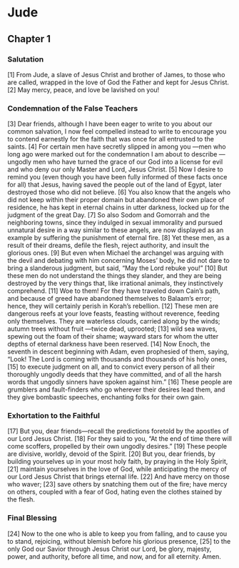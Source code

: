 # Jude

## Chapter 1 <!-- scripture:1 -->


### Salutation

[1] From Jude, a slave of Jesus Christ and brother of James, to those who are called, wrapped in the love of God the Father and kept for Jesus Christ.
[2] May mercy, peace, and love be lavished on you!

### Condemnation of the False Teachers

[3] Dear friends, although I have been eager to write to you about our common salvation, I now feel compelled instead to write to encourage you to contend earnestly for the faith that was once for all entrusted to the saints.
[4] For certain men have secretly slipped in among you —men who long ago were marked out for the condemnation I am about to describe —ungodly men who have turned the grace of our God into a license for evil and who deny our only Master and Lord, Jesus Christ.
[5] Now I desire to remind you (even though you have been fully informed of these facts once for all) that Jesus, having saved the people out of the land of Egypt, later destroyed those who did not believe.
[6] You also know that the angels who did not keep within their proper domain but abandoned their own place of residence, he has kept in eternal chains in utter darkness, locked up for the judgment of the great Day.
[7] So also Sodom and Gomorrah and the neighboring towns, since they indulged in sexual immorality and pursued unnatural desire in a way similar to these angels, are now displayed as an example by suffering the punishment of eternal fire.
[8] Yet these men, as a result of their dreams, defile the flesh, reject authority, and insult the glorious ones.
[9] But even when Michael the archangel was arguing with the devil and debating with him concerning Moses’ body, he did not dare to bring a slanderous judgment, but said, “May the Lord rebuke you!”
[10] But these men do not understand the things they slander, and they are being destroyed by the very things that, like irrational animals, they instinctively comprehend.
[11] Woe to them! For they have traveled down Cain’s path, and because of greed have abandoned themselves to Balaam’s error; hence, they will certainly perish in Korah’s rebellion.
[12] These men are dangerous reefs at your love feasts, feasting without reverence, feeding only themselves. They are waterless clouds, carried along by the winds; autumn trees without fruit —twice dead, uprooted;
[13] wild sea waves, spewing out the foam of their shame; wayward stars for whom the utter depths of eternal darkness have been reserved.
[14] Now Enoch, the seventh in descent beginning with Adam, even prophesied of them, saying, “Look! The Lord is coming with thousands and thousands of his holy ones,
[15] to execute judgment on all, and to convict every person of all their thoroughly ungodly deeds that they have committed, and of all the harsh words that ungodly sinners have spoken against him.”
[16] These people are grumblers and fault-finders who go wherever their desires lead them, and they give bombastic speeches, enchanting folks for their own gain.

### Exhortation to the Faithful

[17] But you, dear friends—recall the predictions foretold by the apostles of our Lord Jesus Christ.
[18] For they said to you, “At the end of time there will come scoffers, propelled by their own ungodly desires.”
[19] These people are divisive, worldly, devoid of the Spirit.
[20] But you, dear friends, by building yourselves up in your most holy faith, by praying in the Holy Spirit,
[21] maintain yourselves in the love of God, while anticipating the mercy of our Lord Jesus Christ that brings eternal life.
[22] And have mercy on those who waver;
[23] save others by snatching them out of the fire; have mercy on others, coupled with a fear of God, hating even the clothes stained by the flesh.

### Final Blessing

[24] Now to the one who is able to keep you from falling, and to cause you to stand, rejoicing, without blemish before his glorious presence,
[25] to the only God our Savior through Jesus Christ our Lord, be glory, majesty, power, and authority, before all time, and now, and for all eternity. Amen.
